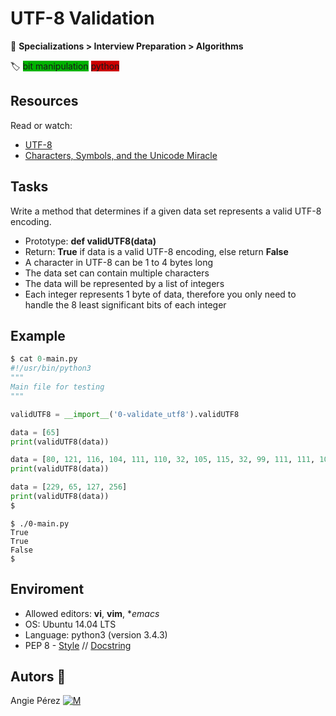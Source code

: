 # UTF-8 Validation

📁 __Specializations > Interview Preparation > Algorithms__

🏷️ <span style="background-color: #00b300">bit manipulation</span> <span style="background-color: #cc0000">python</span>

## Resources

Read or watch:

* [UTF-8](https://en.wikipedia.org/wiki/UTF-8)
* [Characters, Symbols, and the Unicode Miracle](https://www.youtube.com/watch?v=MijmeoH9LT4)

## Tasks

Write a method that determines if a given data set represents a valid UTF-8 encoding.

* Prototype: **def validUTF8(data)**
* Return: **True** if data is a valid UTF-8 encoding, else return **False**
* A character in UTF-8 can be 1 to 4 bytes long
* The data set can contain multiple characters
* The data will be represented by a list of integers
* Each integer represents 1 byte of data, therefore you only need to handle the 8 least significant bits of each integer

## Example

```python
$ cat 0-main.py
#!/usr/bin/python3
"""
Main file for testing
"""

validUTF8 = __import__('0-validate_utf8').validUTF8

data = [65]
print(validUTF8(data))

data = [80, 121, 116, 104, 111, 110, 32, 105, 115, 32, 99, 111, 111, 108, 33]
print(validUTF8(data))

data = [229, 65, 127, 256]
print(validUTF8(data))
$
```

```sript
$ ./0-main.py
True
True
False
$
```

## Enviroment

* Allowed editors: **vi**, **vim**, **emacs*
* OS: Ubuntu 14.04 LTS
* Language: python3 (version 3.4.3)
* PEP 8 - [Style](https://www.python.org/dev/peps/pep-0008/) // [Docstring](https://sphinxcontrib-napoleon.readthedocs.io/en/latest/example_google.html)

## Autors :ribbon:

 Angie Pérez [![M](https://upload.wikimedia.org/wikipedia/fr/thumb/c/c8/Twitter_Bird.svg/30px-Twitter_Bird.svg.png)](https://twitter.com/xiommyperez)